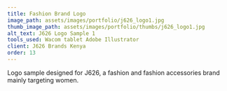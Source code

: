 ```yaml
---
title: Fashion Brand Logo
image_path: assets/images/portfolio/j626_logo1.jpg
thumb_image_path: assets/images/portfolio/thumbs/j626_logo1.jpg
alt_text: J626 Logo Sample 1
tools_used: Wacom tablet Adobe Illustrator
client: J626 Brands Kenya
order: 13
---
```

Logo sample designed for J626, a fashion and fashion accessories brand mainly targeting women.
